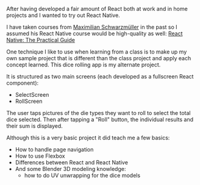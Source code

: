 After having developed a fair amount of React both at work and in home projects
and I wanted to try out React Native.

I have taken courses from [Maximilian Schwarzmüller](https://www.udemy.com/user/maximilian-schwarzmuller/) in the past so I assumed his
React Native course would be high-quality as well: [React Native: The Practical Guide](https://www.udemy.com/course/react-native-the-practical-guide)

One technique I like to use when learning from a class is to make up my own
sample project that is different than the class project and apply each concept
learned.  This dice rolling app is my alternate project.

It is structured as two main screens (each developed as a fullscreen
React component):
* SelectScreen
* RollScreen

The user taps pictures of the die types they want to roll to select the
total dice selected.  Then after tapping a "Roll" button, the individual results
and their sum is displayed.

Although this is a very basic project it did teach me a few
basics:
* How to handle page navigation
* How to use Flexbox
* Differences between React and React Native
* And some Blender 3D modeling knowledge:
  - how to do UV unwrapping for the dice models